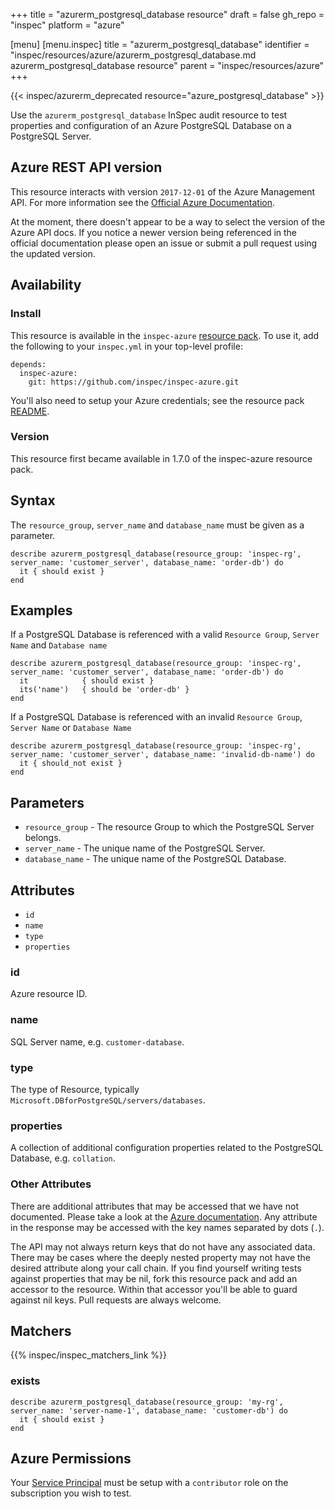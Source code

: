 +++
title = "azurerm_postgresql_database resource"
draft = false
gh_repo = "inspec"
platform = "azure"

[menu]
  [menu.inspec]
    title = "azurerm_postgresql_database"
    identifier = "inspec/resources/azure/azurerm_postgresql_database.md azurerm_postgresql_database resource"
    parent = "inspec/resources/azure"
+++

{{< inspec/azurerm_deprecated resource="azure_postgresql_database" >}}

Use the `azurerm_postgresql_database` InSpec audit resource to test properties and configuration of
an Azure PostgreSQL Database on a PostgreSQL Server.

## Azure REST API version

This resource interacts with version `2017-12-01` of the Azure Management API. For more
information see the [Official Azure Documentation](https://docs.microsoft.com/en-us/dotnet/api/microsoft.azure.powershell.cmdlets.postgresql.postgresql.-ctor?view=az-ps-latest).

At the moment, there doesn't appear to be a way to select the version of the
Azure API docs. If you notice a newer version being referenced in the official
documentation please open an issue or submit a pull request using the updated
version.

## Availability

### Install

This resource is available in the `inspec-azure` [resource
pack](/inspec/glossary/#resource-pack). To use it, add the
following to your `inspec.yml` in your top-level profile:

    depends:
      inspec-azure:
        git: https://github.com/inspec/inspec-azure.git

You'll also need to setup your Azure credentials; see the resource pack
[README](https://github.com/inspec/inspec-azure#inspec-for-azure).

### Version

This resource first became available in 1.7.0 of the inspec-azure resource pack.

## Syntax

The `resource_group`, `server_name` and `database_name` must be given as a parameter.

    describe azurerm_postgresql_database(resource_group: 'inspec-rg', server_name: 'customer_server', database_name: 'order-db') do
      it { should exist }
    end

## Examples

If a PostgreSQL Database is referenced with a valid `Resource Group`, `Server Name` and `Database name`

    describe azurerm_postgresql_database(resource_group: 'inspec-rg', server_name: 'customer_server', database_name: 'order-db') do
      it            { should exist }
      its('name')   { should be 'order-db' }
    end

If a PostgreSQL Database is referenced with an invalid `Resource Group`, `Server Name` or `Database Name`

    describe azurerm_postgresql_database(resource_group: 'inspec-rg', server_name: 'customer_server', database_name: 'invalid-db-name') do
      it { should_not exist }
    end

## Parameters

- `resource_group` - The resource Group to which the PostgreSQL Server belongs.
- `server_name` - The unique name of the PostgreSQL Server.
- `database_name` - The unique name of the PostgreSQL Database.

## Attributes

- `id`
- `name`
- `type`
- `properties`

### id

Azure resource ID.

### name

SQL Server name, e.g. `customer-database`.

### type

The type of Resource, typically `Microsoft.DBforPostgreSQL/servers/databases`.

### properties

A collection of additional configuration properties related to the PostgreSQL Database, e.g. `collation`.

### Other Attributes

There are additional attributes that may be accessed that we have not
documented. Please take a look at the [Azure documentation](#azure-rest-api-version).
Any attribute in the response may be accessed with the key names separated by
dots (`.`).

The API may not always return keys that do not have any associated data. There
may be cases where the deeply nested property may not have the desired
attribute along your call chain. If you find yourself writing tests against
properties that may be nil, fork this resource pack and add an accessor to the
resource. Within that accessor you'll be able to guard against nil keys. Pull
requests are always welcome.

## Matchers

{{% inspec/inspec_matchers_link %}}

### exists

    describe azurerm_postgresql_database(resource_group: 'my-rg', server_name: 'server-name-1', database_name: 'customer-db') do
      it { should exist }
    end

## Azure Permissions

Your [Service
Principal](https://docs.microsoft.com/en-us/azure/azure-resource-manager/resource-group-create-service-principal-portal)
must be setup with a `contributor` role on the subscription you wish to test.
